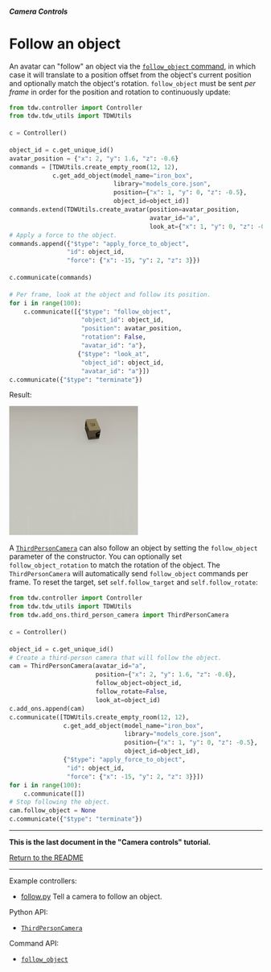 ##### Camera Controls

# Follow an object

An avatar can "follow" an object via the [`follow_object` command](../../api/command_api.md#follow_object), in which case it will translate to a position offset from the object's current position and optionally match the object's rotation. `follow_object` must be sent *per frame* in order for the position and rotation to continuously update:

```python
from tdw.controller import Controller
from tdw.tdw_utils import TDWUtils

c = Controller()

object_id = c.get_unique_id()
avatar_position = {"x": 2, "y": 1.6, "z": -0.6}
commands = [TDWUtils.create_empty_room(12, 12),
            c.get_add_object(model_name="iron_box",
                             library="models_core.json",
                             position={"x": 1, "y": 0, "z": -0.5},
                             object_id=object_id)]
commands.extend(TDWUtils.create_avatar(position=avatar_position,
                                       avatar_id="a",
                                       look_at={"x": 1, "y": 0, "z": -0.5}))
# Apply a force to the object.
commands.append({"$type": "apply_force_to_object",
                "id": object_id,
                "force": {"x": -15, "y": 2, "z": 3}})

c.communicate(commands)

# Per frame, look at the object and follow its position.
for i in range(100):
    c.communicate([{"$type": "follow_object",
                    "object_id": object_id,
                    "position": avatar_position,
                    "rotation": False,
                    "avatar_id": "a"},
                   {"$type": "look_at",
                    "object_id": object_id,
                    "avatar_id": "a"}])
c.communicate({"$type": "terminate"})
```

Result:

![](images/follow.gif)

A [`ThirdPersonCamera`](../../python/add_ons/third_person_camera.md) can also follow an object by setting the `follow_object` parameter of the constructor. You can optionally set `follow_object_rotation` to match the rotation of the object. The `ThirdPersonCamera` will automatically send `follow_object` commands per frame. To reset the target, set `self.follow_target` and `self.follow_rotate`:

```python
from tdw.controller import Controller
from tdw.tdw_utils import TDWUtils
from tdw.add_ons.third_person_camera import ThirdPersonCamera

c = Controller()

object_id = c.get_unique_id()
# Create a third-person camera that will follow the object.
cam = ThirdPersonCamera(avatar_id="a",
                        position={"x": 2, "y": 1.6, "z": -0.6},
                        follow_object=object_id,
                        follow_rotate=False,
                        look_at=object_id)
c.add_ons.append(cam)
c.communicate([TDWUtils.create_empty_room(12, 12),
               c.get_add_object(model_name="iron_box",
                                library="models_core.json",
                                position={"x": 1, "y": 0, "z": -0.5},
                                object_id=object_id),
               {"$type": "apply_force_to_object",
                "id": object_id,
                "force": {"x": -15, "y": 2, "z": 3}}])
for i in range(100):
    c.communicate([])
# Stop following the object.
cam.follow_object = None
c.communicate({"$type": "terminate"})
```


***

**This is the last document in the "Camera controls" tutorial.**

[Return to the README](../../../README.md)

***

Example controllers:

- [follow.py](https://github.com/threedworld-mit/tdw/blob/master/Python/example_controllers/camera_controls/follow.py) Tell a camera to follow an object.

Python API:

- [`ThirdPersonCamera`](../../python/add_ons/third_person_camera.md)

Command API:

- [`follow_object`](../../api/command_api.md#follow_object)
